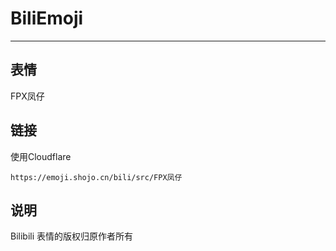 # BiliEmoji
---
## 表情
FPX凤仔
## 链接
使用Cloudflare
```
https://emoji.shojo.cn/bili/src/FPX凤仔
```
## 说明
Bilibili 表情的版权归原作者所有
